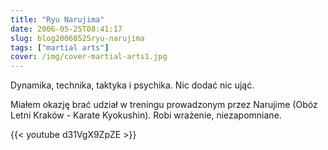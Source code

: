```yaml
---
title: "Ryu Narujima"
date: 2006-05-25T08:41:17
slug: blog20060525ryu-narujima
tags: ["martial arts"]
cover: /img/cover-martial-arts1.jpg
---
```

Dynamika, technika, taktyka i psychika. Nic dodać nic ująć.

Miałem okazję brać udział w treningu prowadzonym przez Narujime (Obóz Letni Kraków - Karate Kyokushin). Robi wrażenie, niezapomniane.


{{< youtube d31VgX9ZpZE >}}
